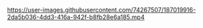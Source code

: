 https://user-images.githubusercontent.com/74267507/187019916-2da5b036-4dd3-416a-942f-b8fb28e6a185.mp4

